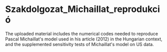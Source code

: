 # Szakdolgozat_Michaillat_reprodukció
The uploaded material includes the numerical codes needed to reproduce Pascal Michaillat's model used in his article (2012) in the Hungarian context, and the supplemented sensitivity tests of Michaillat's model on US data.

